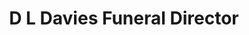 ---
title: "D L Davies Funeral Director"
url: /castell-newydd-emlyn/d-l-davies-funeral-director/
shop: Bestattungen
---